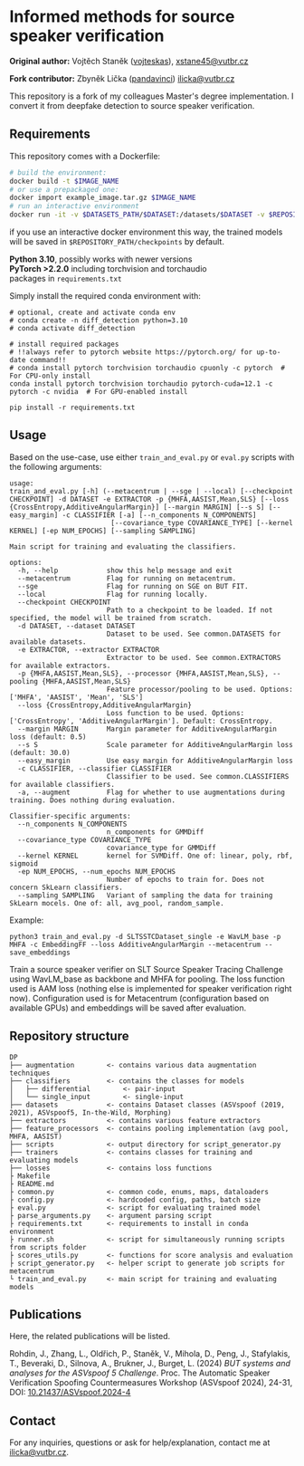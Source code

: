 # Informed methods for source speaker verification

**Original author:** Vojtěch Staněk ([vojteskas](https://github.com/vojteskas)), xstane45@vutbr.cz

**Fork contributor:** Zbyněk Lička ([pandavinci](https://github.com/pandavinci)) ilicka@vutbr.cz

This repository is a fork of my colleagues Master's degree implementation. I convert it from deepfake detection to source speaker verification.

## Requirements
This repository comes with a Dockerfile:
```bash
# build the environment:
docker build -t $IMAGE_NAME
# or use a prepackaged one:
docker import example_image.tar.gz $IMAGE_NAME
# run an interactive environment
docker run -it -v $DATASETS_PATH/$DATASET:/datasets/$DATASET -v $REPOSITORY_PATH:/app $IMAGE_NAME:latest
```
if you use an interactive docker environment this way, the trained models will be saved in `$REPOSITORY_PATH/checkpoints` by default.

**Python 3.10**, possibly works with newer versions\
**PyTorch >2.2.0** including torchvision and torchaudio \
packages in `requirements.txt`

Simply install the required conda environment with:

```
# optional, create and activate conda env
# conda create -n diff_detection python=3.10
# conda activate diff_detection

# install required packages
# !!always refer to pytorch website https://pytorch.org/ for up-to-date command!!
# conda install pytorch torchvision torchaudio cpuonly -c pytorch  # For CPU-only install
conda install pytorch torchvision torchaudio pytorch-cuda=12.1 -c pytorch -c nvidia  # For GPU-enabled install

pip install -r requirements.txt
```

## Usage

Based on the use-case, use either `train_and_eval.py` or `eval.py` scripts with the following arguments:

```
usage:
train_and_eval.py [-h] (--metacentrum | --sge | --local) [--checkpoint CHECKPOINT] -d DATASET -e EXTRACTOR -p {MHFA,AASIST,Mean,SLS} [--loss {CrossEntropy,AdditiveAngularMargin}] [--margin MARGIN] [--s S] [--easy_margin] -c CLASSIFIER [-a] [--n_components N_COMPONENTS]
                         [--covariance_type COVARIANCE_TYPE] [--kernel KERNEL] [-ep NUM_EPOCHS] [--sampling SAMPLING]

Main script for training and evaluating the classifiers.

options:
  -h, --help            show this help message and exit
  --metacentrum         Flag for running on metacentrum.
  --sge                 Flag for running on SGE on BUT FIT.
  --local               Flag for running locally.
  --checkpoint CHECKPOINT
                        Path to a checkpoint to be loaded. If not specified, the model will be trained from scratch.
  -d DATASET, --dataset DATASET
                        Dataset to be used. See common.DATASETS for available datasets.
  -e EXTRACTOR, --extractor EXTRACTOR
                        Extractor to be used. See common.EXTRACTORS for available extractors.
  -p {MHFA,AASIST,Mean,SLS}, --processor {MHFA,AASIST,Mean,SLS}, --pooling {MHFA,AASIST,Mean,SLS}
                        Feature processor/pooling to be used. Options: ['MHFA', 'AASIST', 'Mean', 'SLS']
  --loss {CrossEntropy,AdditiveAngularMargin}
                        Loss function to be used. Options: ['CrossEntropy', 'AdditiveAngularMargin']. Default: CrossEntropy.
  --margin MARGIN       Margin parameter for AdditiveAngularMargin loss (default: 0.5)
  --s S                 Scale parameter for AdditiveAngularMargin loss (default: 30.0)
  --easy_margin         Use easy margin for AdditiveAngularMargin loss
  -c CLASSIFIER, --classifier CLASSIFIER
                        Classifier to be used. See common.CLASSIFIERS for available classifiers.
  -a, --augment         Flag for whether to use augmentations during training. Does nothing during evaluation.

Classifier-specific arguments:
  --n_components N_COMPONENTS
                        n_components for GMMDiff
  --covariance_type COVARIANCE_TYPE
                        covariance_type for GMMDiff
  --kernel KERNEL       kernel for SVMDiff. One of: linear, poly, rbf, sigmoid
  -ep NUM_EPOCHS, --num_epochs NUM_EPOCHS
                        Number of epochs to train for. Does not concern SkLearn classifiers.
  --sampling SAMPLING   Variant of sampling the data for training SkLearn mocels. One of: all, avg_pool, random_sample.
```

Example:
```
python3 train_and_eval.py -d SLTSSTCDataset_single -e WavLM_base -p MHFA -c EmbeddingFF --loss AdditiveAngularMargin --metacentrum --save_embeddings
```
Train a source speaker verifier on SLT Source Speaker Tracing Challenge using WavLM_base as backbone and MHFA for pooling. The loss function used is AAM loss (nothing else is implemented for speaker verification right now). Configuration used is for Metacentrum (configuration based on available GPUs) and embeddings will be saved after evaluation.

## Repository structure

```
DP
├── augmentation        <- contains various data augmentation techniques
├── classifiers         <- contains the classes for models
│   ├── differential        <- pair-input
│   └── single_input        <- single-input
├── datasets            <- contains Dataset classes (ASVspoof (2019, 2021), ASVspoof5, In-the-Wild, Morphing)
├── extractors          <- contains various feature extractors
├── feature_processors  <- contains pooling implementation (avg pool, MHFA, AASIST)
├── scripts             <- output directory for script_generator.py
├── trainers            <- contains classes for training and evaluating models
├── losses              <- contains loss functions 
├ Makefile
├ README.md
├ common.py             <- common code, enums, maps, dataloaders
├ config.py             <- hardcoded config, paths, batch size
├ eval.py               <- script for evaluating trained model
├ parse_arguments.py    <- argument parsing script
├ requirements.txt      <- requirements to install in conda environment
├ runner.sh             <- script for simultaneously running scripts from scripts folder
├ scores_utils.py       <- functions for score analysis and evaluation
├ script_generator.py   <- helper script to generate job scripts for metacentrum
└ train_and_eval.py     <- main script for training and evaluating models
```

## Publications

Here, the related publications will be listed.

Rohdin, J., Zhang, L., Oldřich, P., Staněk, V., Mihola, D., Peng, J., Stafylakis, T., Beveraki, D., Silnova, A., Brukner, J., Burget, L. (2024) *BUT systems and analyses for the ASVspoof 5 Challenge*. Proc. The Automatic Speaker Verification Spoofing Countermeasures Workshop (ASVspoof 2024), 24-31, DOI: [10.21437/ASVspoof.2024-4](https://www.isca-archive.org/asvspoof_2024/rohdin24_asvspoof.html)

## Contact

For any inquiries, questions or ask for help/explanation, contact me at ilicka@vutbr.cz.
